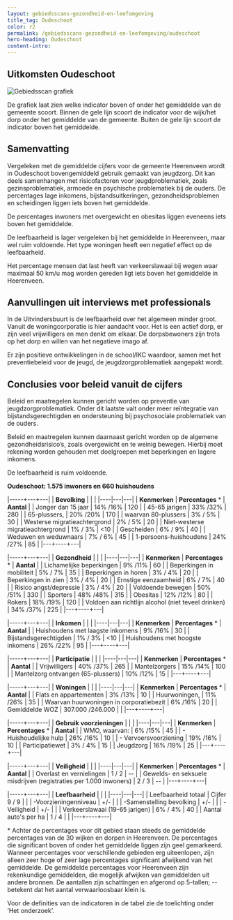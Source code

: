 ```yaml
---
layout: gebiedsscans-gezondheid-en-leefomgeving
title_tag: Oudeschoot
color: r2
permalink: /gebiedsscans-gezondheid-en-leefomgeving/oudeschoot
hero-heading: Oudeschoot
content-intro:
---
```

## Uitkomsten Oudeschoot

![Gebiedsscan grafiek](/uploads/Grafieken_Gebiedsscans_Dorpen-19.png)

De grafiek laat zien welke indicator boven of onder het gemiddelde van de gemeente scoort. Binnen de gele lijn scoort de indicator voor de wijk/het dorp onder het gemiddelde van de gemeente. Buiten de gele lijn scoort de indicator boven het gemiddelde.

## Samenvatting
Vergeleken met de gemiddelde cijfers voor de gemeente Heerenveen wordt in Oudeschoot bovengemiddeld gebruik gemaakt van jeugdzorg. Dit kan deels samenhangen met risicofactoren voor jeugdproblematiek, zoals gezinsproblematiek, armoede en psychische problematiek bij de ouders. De percentages lage inkomens, bijstandsuitkeringen, gezondheidsproblemen en scheidingen liggen iets boven het gemiddelde.

De percentages inwoners met overgewicht en obesitas  liggen eveneens iets boven het gemiddelde.

De leefbaarheid is lager vergeleken bij het gemiddelde in Heerenveen, maar wel ruim voldoende. Het type woningen heeft een negatief effect op de leefbaarheid.

Het percentage mensen dat last heeft van verkeerslawaai bij wegen waar maximaal 50 km/u mag worden gereden ligt iets boven het gemiddelde in Heerenveen.

## Aanvullingen uit interviews met professionals
In de Uitvindersbuurt is de leefbaarheid over het algemeen minder groot. Vanuit de woningcorporatie is hier aandacht voor. Het is een actief dorp, er zijn veel vrijwilligers en men denkt om elkaar. De dorpsbewoners zijn trots op het dorp en willen van het negatieve imago af.

Er zijn positieve ontwikkelingen in de school/IKC waardoor, samen met het preventiebeleid voor de jeugd, de jeugdzorgproblematiek aangepakt wordt.

## Conclusies voor beleid vanuit de cijfers
Beleid en maatregelen kunnen gericht worden op preventie van jeugdzorgproblematiek. Onder dit laatste valt onder meer reïntegratie van bijstandsgerechtigden en ondersteuning bij psychosociale problematiek van de ouders.

Beleid en maatregelen kunnen daarnaast gericht worden op de algemene gezondheidsrisico’s, zoals overgewicht en te weinig bewegen. Hierbij moet rekening worden gehouden met doelgroepen met beperkingen en lagere inkomens.

De leefbaarheid is ruim voldoende.

**Oudeschoot: 1.575 inwoners en 660 huishoudens**

|-----+---+---|
|  **Bevolking**  |  |    |
|----|---|---|
| **Kenmerken**  | **Percentages** * | **Aantal** |
| Jonger dan 15 jaar                                  | 14% /16% | 120 |
| 45-65 jarigen                                       | 33% /32% | 280 |
| 65-plussers,                                        | 20% /20% | 170 |
| waarvan 80-plussers                                 | 3% / 5% | 30 |
| Westerse migratieachtergrond                        | 2% / 5% | 20 |
| Niet-westerse migratieachtergrond                   | 1% / 3% | <10 |
| Gescheiden                                          | 6% / 9% | 40 |
| Weduwen en weduwnaars                               | 7% / 6% | 45 |
| 1-persoons-huishoudens                              | 24% /27%  | 85 |
|---+----+---|

|-----+---+---|
| **Gezondheid** |     |     |
|----|---|---|
| **Kenmerken** | **Percentages** * | **Aantal** |
| Lichamelijke beperkingen                            |  9% /11%    |  60   |
| Beperkingen in mobiliteit                           |  5% / 7%   |  35   |
| Beperkingen in horen                                |  3% / 4%   |  20   |
| Beperkingen in zien                                 |  3% / 4%   |  20   |
| Ernstige eenzaamheid                                |  6% / 7%   |  40   |
| Risico angst/depressie                              |  3% / 4%   |  20   |
| Voldoende bewegen                                   |  50% /51%   |  330   |
| Sporters                                            |  48% /48%   |  315   |
| Obesitas                                            |  12% /12%   |  80   |
| Rokers                                              |  18% /19%   |  120   |
| Voldoen aan richtlijn alcohol (niet teveel drinken) |  34% /37%   |  225   |
|---+----+---|

|-----+---+---|
| **Inkomen** |     |     |
|----|---|---|
| **Kenmerken**    | **Percentages** * | **Aantal** |
| Huishoudens met laagste inkomens                    |  9% /16%      |   30      |
| Bijstandsgerechtigden                               |  1% / 3%      |   <10      |
| Huishoudens met hoogste inkomens                    |  26% /22%      |   95      |
|---+----+---|

|-----+---+---|
| **Participatie** |     |     |
|----|---|---|
| **Kenmerken**  | **Percentages** * | **Aantal** |
| Vrijwilligers                                       |  40% /37%      |   265      |
| Mantelzorgers                                       |  15% /14%      |   100      |
| Mantelzorg ontvangen (65-plussers)                  |  10% /12%     |   15      |
|---+----+---|

|-----+---+---|
| **Woningen** |     |     |
|----|---|---|
| **Kenmerken** | **Percentages** * | **Aantal** |
| Flats en appartementen                              | 3% /13%  |  10 |
| Huurwoningen,                                       | 11% /26% |  35 |
| Waarvan huurwoningen in corporatiebezit             | 6% /16% |  20 |
| Gemiddelde WOZ                                      | 307.000 /246.000 |      |
|---+----+---|

|-----+---+---|
| **Gebruik voorzieningen** |     |     |
|----|---|---|
| **Kenmerken** | **Percentages** * | **Aantal** |
| WMO, waarvan:                                       | 6% /15% | 45 |
| - Huishoudelijke hulp                                 | 26% /16% | 10 |
| - Vervoersvoorziening                                 | 19% /16% | 10 |
| Participatiewet                                     | 3% / 4% | 15 |
| Jeugdzorg                                           | 16% /19%  | 25 |
|---+----+---|

|-----+---+---|
| **Veiligheid** |     |     |
|----|---|---|
| **Kenmerken** | **Percentages** * | **Aantal** |
| Overlast en vernielingen                                           | 1 / 2 | -- |
| Gewelds- en seksuele misdrijven (registraties per 1.000 inwoners)  | 2 / 3 | -- |
|---+----+---|

|-----+---+---|
| **Leefbaarheid** |     |     |
|----|---|---|
| Leefbaarheid totaal                                | Cijfer 9 / 9 |                     |
| -Voorzieningenniveau                               | +/- |                     |
| -Samenstelling bevolking                           | +/- |                     |
| -Veiligheid                                        | +/- |   |
| Verkeerslawaai (19-65 jarigen)                     | 6% / 4% |       40              |
| Aantal auto's per ha                               | 1 / 4 |                     |
|---+----+---|

\* Achter de percentages voor dit gebied staan steeds de gemiddelde percentages van de 30 wijken en dorpen in Heerenveen. De percentages die significant boven of onder het gemiddelde liggen zijn geel gemarkeerd. Wanneer percentages voor verschillende gebieden erg uiteenlopen, zijn alleen zeer hoge of zeer lage percentages significant afwijkend van het gemiddelde. De gemiddelde percentages voor Heerenveen zijn rekenkundige gemiddelden, die mogelijk afwijken van gemiddelden uit andere bronnen. De aantallen zijn schattingen en afgerond op 5-tallen; -- betekent dat het aantal verwaarloosbaar klein is.

Voor de definities van de indicatoren in de tabel zie de toelichting onder  ‘Het onderzoek’.
